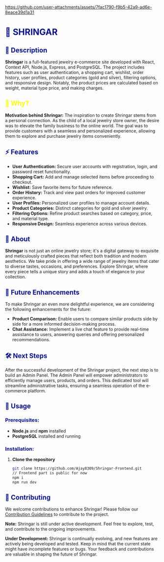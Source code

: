 


https://github.com/user-attachments/assets/7fac1790-f9b5-42a9-ad6e-8eace39d1a31



# <span style="color: #0a138b">🌟 SHRINGAR</span>

## <span style="color: #0a138b">📝 Description</span>
**Shringar** is a full-featured jewelry e-commerce site developed with React, Context API, Node.js, Express, and PostgreSQL. The project includes features such as user authentication, a shopping cart, wishlist, order history, user profiles, product categories (gold and silver), filtering options, and responsive design. Notably, the product prices are calculated based on weight, material type price, and making charges.

## <span style="color: yellow">🚀 Why?</span>
**Motivation behind Shringar:** The inspiration to create Shringar stems from a personal connection. As the child of a local jewelry store owner, the desire was to elevate the family business to the online world. The goal was to provide customers with a seamless and personalized experience, allowing them to explore and purchase jewelry items conveniently.

## <span style="color: #0a138b">⚡ Features</span>
- **User Authentication:** Secure user accounts with registration, login, and password reset functionality.
- **Shopping Cart:** Add and manage selected items before proceeding to checkout.
- **Wishlist:** Save favorite items for future reference.
- **Order History:** Track and view past orders for improved customer experience.
- **User Profiles:** Personalized user profiles to manage account details.
- **Product Categories:** Distinct categories for gold and silver jewelry.
- **Filtering Options:** Refine product searches based on category, price, and material type.
- **Responsive Design:** Seamless experience across various devices.

## <span style="color: #0a138b">💎 About</span>
**Shringar** is not just an online jewelry store; it's a digital gateway to exquisite and meticulously crafted pieces that reflect both tradition and modern aesthetics. We take pride in offering a wide range of jewelry items that cater to diverse tastes, occasions, and preferences. Explore Shringar, where every piece tells a unique story and adds a touch of elegance to your collection.

## <span style="color: #0a138b">🚀 Future Enhancements</span>
To make Shringar an even more delightful experience, we are considering the following enhancements for the future:
- **Product Comparison:** Enable users to compare similar products side by side for a more informed decision-making process.
- **Chat Assistance:** Implement a live chat feature to provide real-time assistance to users, answering queries and offering personalized recommendations.

## <span style="color: #0a138b">🛠️ Next Steps</span>
After the successful development of the Shringar project, the next step is to build an Admin Panel. The Admin Panel will empower administrators to efficiently manage users, products, and orders. This dedicated tool will streamline administrative tasks, ensuring a seamless operation of the e-commerce platform.

## <span style="color: #0a138b">🚀 Usage</span>
### <span style="color: #0a138b">Prerequisites:</span>
- **Node.js** and **npm** installed
- **PostgreSQL** installed and running

### <span style="color: #0a138b">Installation:</span>
1. **Clone the repository**
   ```bash
   git clone https://github.com/Ajay8309/Shringar-Frontend.git
   // Frontend part is public for now
   npm i
   npm run dev 

## <span style="color: #0a138b">🤝 Contributing</span>
We welcome contributions to enhance Shringar! Please follow our [Contribution Guidelines](CONTRIBUTING.md) to contribute to the project.

**Note:** Shringar is still under active development. Feel free to explore, test, and contribute to the ongoing improvements.

**Under Development:** Shringar is continually evolving, and new features are actively being developed and tested. Keep in mind that the current state might have incomplete features or bugs. Your feedback and contributions are valuable in shaping the future of Shringar.
